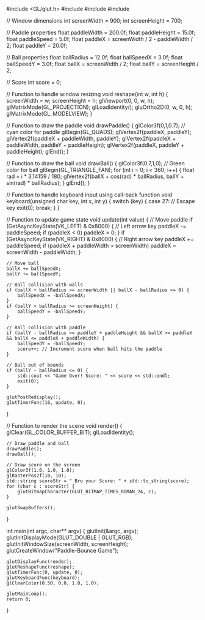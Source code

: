 #include <GL/glut.h>
#include <iostream>
#include <cmath>
#include <string>


// Window dimensions
int screenWidth = 900;
int screenHeight = 700;

// Paddle properties
float paddleWidth = 200.0f;
float paddleHeight = 15.0f;
float paddleSpeed = 5.0f;
float paddleX = screenWidth / 2 - paddleWidth / 2;
float paddleY = 20.0f;

// Ball properties
float ballRadius = 12.0f;
float ballSpeedX = 3.0f;
float ballSpeedY = 3.0f;
float ballX = screenWidth / 2;
float ballY = screenHeight / 2;

// Score
int score = 0;

// Function to handle window resizing
void reshape(int w, int h) {
    screenWidth = w;
    screenHeight = h;
    glViewport(0, 0, w, h);
    glMatrixMode(GL_PROJECTION);
    glLoadIdentity();
    gluOrtho2D(0, w, 0, h);
    glMatrixMode(GL_MODELVIEW);
}

// Function to draw the paddle
void drawPaddle() {
    glColor3f(0,1,0.7); // cyan color for paddle
    glBegin(GL_QUADS);
    glVertex2f(paddleX, paddleY);
    glVertex2f(paddleX + paddleWidth, paddleY);
    glVertex2f(paddleX + paddleWidth, paddleY + paddleHeight);
    glVertex2f(paddleX, paddleY + paddleHeight);
    glEnd();
}

// Function to draw the ball
void drawBall() {
    glColor3f(0.7,1,0); // Green color for ball
    glBegin(GL_TRIANGLE_FAN);
    for (int i = 0; i < 360; i++) {
        float rad = i * 3.14159 / 180;
        glVertex2f(ballX + cos(rad) * ballRadius, ballY + sin(rad) * ballRadius);
    }
    glEnd();
}

// Function to handle keyboard input  using call-back function
void keyboard(unsigned char key, int x, int y) {
    switch (key) {
        case 27: // Escape key
            exit(0);
            break;
    }
}

// Function to update game state
void update(int value) {
    // Move paddle
    if (GetAsyncKeyState(VK_LEFT) & 0x8000) { // Left arrow key
        paddleX -= paddleSpeed;
        if (paddleX < 0) paddleX = 0;
    }
    if (GetAsyncKeyState(VK_RIGHT) & 0x8000) { // Right arrow key
        paddleX += paddleSpeed;
        if (paddleX + paddleWidth > screenWidth) paddleX = screenWidth - paddleWidth;
    }

    // Move ball
    ballX += ballSpeedX;
    ballY += ballSpeedY;

    // Ball collision with walls
    if (ballX + ballRadius >= screenWidth || ballX - ballRadius <= 0) {
        ballSpeedX = -ballSpeedX;
    }
    if (ballY + ballRadius >= screenHeight) {
        ballSpeedY = -ballSpeedY;
    }

    // Ball collision with paddle
    if (ballY - ballRadius <= paddleY + paddleHeight && ballX >= paddleX && ballX <= paddleX + paddleWidth) {
        ballSpeedY = -ballSpeedY;
        score++; // Increment score when ball hits the paddle
    }

    // Ball out of bounds
    if (ballY - ballRadius <= 0) {
        std::cout << "Game Over! Score: " << score << std::endl;
        exit(0);
    }

    glutPostRedisplay();
    glutTimerFunc(16, update, 0);
}

// Function to render the scene
void render() {
    glClear(GL_COLOR_BUFFER_BIT);
    glLoadIdentity();

    // Draw paddle and ball
    drawPaddle();
    drawBall();

    // Draw score on the screen
    glColor3f(1.0, 1.0, 1.0); 
    glRasterPos2f(10, 10);
    std::string scoreStr = " Bro your Score: " + std::to_string(score);
    for (char c : scoreStr) {
        glutBitmapCharacter(GLUT_BITMAP_TIMES_ROMAN_24, c);
    }

    glutSwapBuffers();
}

int main(int argc, char** argv) {
    glutInit(&argc, argv);
    glutInitDisplayMode(GLUT_DOUBLE | GLUT_RGB);
    glutInitWindowSize(screenWidth, screenHeight);
    glutCreateWindow("Paddle-Bounce Game");

    glutDisplayFunc(render);
    glutReshapeFunc(reshape);
    glutTimerFunc(0, update, 0);
    glutKeyboardFunc(keyboard);
    glClearColor(0.50, 0.0, 1.0, 1.0);

    glutMainLoop();
    return 0;
}

